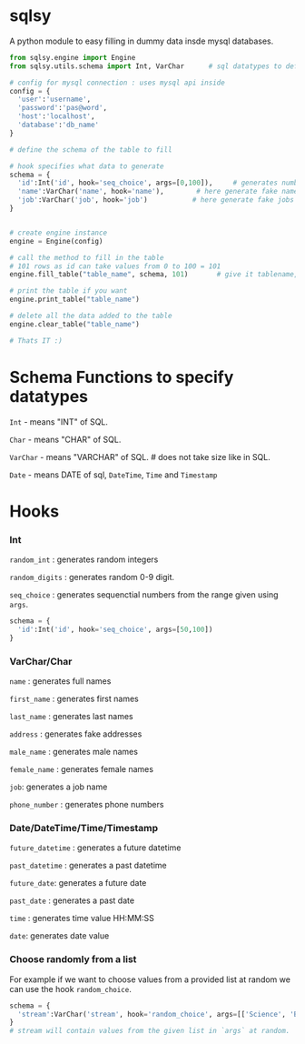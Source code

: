 # sqlsy
A python module to easy filling in dummy data insde mysql databases.

```python
from sqlsy.engine import Engine
from sqlsy.utils.schema import Int, VarChar      # sql datatypes to define schema

# config for mysql connection : uses mysql api inside
config = {
  'user':'username',
  'password':'pas@word',
  'host':'localhost',
  'database':'db_name'
}

# define the schema of the table to fill

# hook specifies what data to generate
schema = {
  'id':Int('id', hook='seq_choice', args=[0,100]),     # generates numbers 0 - 100 inclu
  'name':VarChar('name', hook='name'),        # here generate fake names
  'job':VarChar('job', hook='job')           # here generate fake jobs
}


# create engine instance
engine = Engine(config)

# call the method to fill in the table
# 101 rows as id can take values from 0 to 100 = 101
engine.fill_table("table_name", schema, 101)       # give it tablename, schema of table and no of rows.

# print the table if you want
engine.print_table("table_name")

# delete all the data added to the table
engine.clear_table("table_name")

# Thats IT :)
```


# Schema Functions to specify datatypes
`Int` - means "INT" of SQL.

`Char` - means "CHAR" of SQL.

`VarChar` - means "VARCHAR" of SQL. # does not take size like in SQL.

`Date` - means DATE of sql, `DateTime`, `Time` and `Timestamp`


# Hooks
### Int
`random_int` : generates random integers

`random_digits` : generates random 0-9 digit.

`seq_choice` : generates sequenctial numbers from the range given using `args`.

```python
schema = {
  'id':Int('id', hook='seq_choice', args=[50,100])
}
```

### VarChar/Char
`name` : generates full names

`first_name` : generates first names

`last_name` : generates last names

`address` : generates fake addresses

`male_name` : generates male names

`female_name` : generates female names

`job`: generates a job name

`phone_number` : generates phone numbers


### Date/DateTime/Time/Timestamp

`future_datetime` : generates a future datetime

`past_datetime` : generates a past datetime

`future_date`: generates a future date

`past_date` : generates a past date

`time` : generates time value HH:MM:SS

`date`: generates date value


### Choose randomly from a list
For example if we want to choose values from a provided list at random we can use the hook `random_choice`.
```python
schema = {
  'stream':VarChar('stream', hook='random_choice', args=[['Science', 'BCA', 'BTech']])
}
# stream will contain values from the given list in `args` at random.
```
